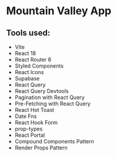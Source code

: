 # Mountain Valley App

<!-- <img src="screenshot-1.png" width="500px"/>
<img src="screenshot-2.png" width="500px"/>
<img src="screenshot-3.png" width="500px"/>
<img src="screenshot-4.png" width="500px"/> -->

## Tools used:

-   Vite
-   React 18
-   React Router 6
-   Styled Components
-   React Icons
-   Supabase
-   React Query
-   React Query Devtools
-   Pagination with React Query
-   Pre-Fetching with React Query
-   React Hot Toast
-   Date Fns
-   React Hook Form
-   prop-types
-   React Portal
-   Compound Components Pattern
-   Render Props Pattern

<!-- [Link to project](https://) -->
